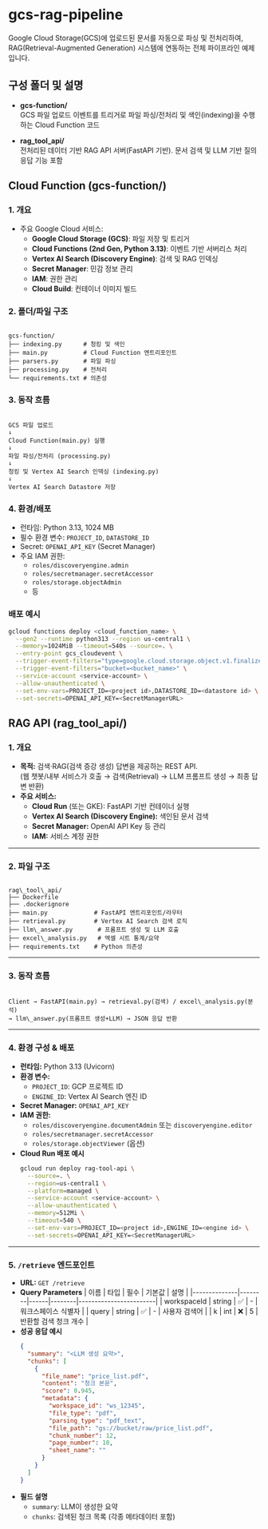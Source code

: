 # gcs-rag-pipeline

Google Cloud Storage(GCS)에 업로드된 문서를 자동으로 파싱 및 전처리하여, RAG(Retrieval-Augmented Generation) 시스템에 연동하는 전체 파이프라인 예제입니다.

## 구성 폴더 및 설명

- **gcs-function/**  
  GCS 파일 업로드 이벤트를 트리거로 파일 파싱/전처리 및 색인(indexing)을 수행하는 Cloud Function 코드

- **rag_tool_api/**  
  전처리된 데이터 기반 RAG API 서버(FastAPI 기반). 문서 검색 및 LLM 기반 질의응답 기능 포함

## Cloud Function (gcs-function/)

### 1. 개요
- 주요 Google Cloud 서비스:  
  - **Google Cloud Storage (GCS)**: 파일 저장 및 트리거
  - **Cloud Functions (2nd Gen, Python 3.13)**: 이벤트 기반 서버리스 처리
  - **Vertex AI Search (Discovery Engine)**: 검색 및 RAG 인덱싱
  - **Secret Manager**: 민감 정보 관리
  - **IAM**: 권한 관리
  - **Cloud Build**: 컨테이너 이미지 빌드

### 2. 폴더/파일 구조

```

gcs-function/
├── indexing.py      # 청킹 및 색인
├── main.py          # Cloud Function 엔트리포인트
├── parsers.py       # 파일 파싱
├── processing.py    # 전처리
└── requirements.txt # 의존성

```

### 3. 동작 흐름

```

GCS 파일 업로드
↓
Cloud Function(main.py) 실행
↓
파일 파싱/전처리 (processing.py)
↓
청킹 및 Vertex AI Search 인덱싱 (indexing.py)
↓
Vertex AI Search Datastore 저장

````

### 4. 환경/배포

- 런타임: Python 3.13, 1024 MB
- 필수 환경 변수: `PROJECT_ID`, `DATASTORE_ID`
- Secret: `OPENAI_API_KEY` (Secret Manager)
- 주요 IAM 권한:  
  - `roles/discoveryengine.admin`
  - `roles/secretmanager.secretAccessor`
  - `roles/storage.objectAdmin`
  - 등

### 배포 예시

```bash
gcloud functions deploy <cloud_function_name> \
  --gen2 --runtime python313 --region us-central1 \
  --memory=1024MiB --timeout=540s --source=. \
  --entry-point gcs_cloudevent \
  --trigger-event-filters="type=google.cloud.storage.object.v1.finalized" \
  --trigger-event-filters="bucket=<bucket_name>" \
  --service-account <service-account> \
  --allow-unauthenticated \
  --set-env-vars=PROJECT_ID=<project id>,DATASTORE_ID=<datastore id> \
  --set-secrets=OPENAI_API_KEY=<SecretManagerURL>
````

## RAG API (rag_tool_api/)


### 1. 개요

- **목적:** 검색·RAG(검색 증강 생성) 답변을 제공하는 REST API.  
  (웹 챗봇/내부 서비스가 호출 → 검색(Retrieval) → LLM 프롬프트 생성 → 최종 답변 반환)
- **주요 서비스:**  
  - **Cloud Run** (또는 GKE): FastAPI 기반 컨테이너 실행  
  - **Vertex AI Search (Discovery Engine):** 색인된 문서 검색  
  - **Secret Manager:** OpenAI API Key 등 관리  
  - **IAM:** 서비스 계정 권한

---

### 2. 파일 구조

```

rag\_tool\_api/
├── Dockerfile
├── .dockerignore
├── main.py             # FastAPI 엔트리포인트/라우터
├── retrieval.py        # Vertex AI Search 검색 로직
├── llm\_answer.py       # 프롬프트 생성 및 LLM 호출
├── excel\_analysis.py   # 엑셀 시트 통계/요약
├── requirements.txt    # Python 의존성

```

---

### 3. 동작 흐름

```

Client → FastAPI(main.py) → retrieval.py(검색) / excel\_analysis.py(분석)
→ llm\_answer.py(프롬프트 생성+LLM) → JSON 응답 반환

````

---

### 4. 환경 구성 & 배포

- **런타임:** Python 3.13 (Uvicorn)
- **환경 변수:**  
    - `PROJECT_ID`: GCP 프로젝트 ID  
    - `ENGINE_ID`: Vertex AI Search 엔진 ID
- **Secret Manager:** `OPENAI_API_KEY`
- **IAM 권한:**  
    - `roles/discoveryengine.documentAdmin` 또는 `discoveryengine.editor`  
    - `roles/secretmanager.secretAccessor`
    - `roles/storage.objectViewer` (옵션)
- **Cloud Run 배포 예시**
    ```bash
    gcloud run deploy rag-tool-api \
      --source=. \
      --region=us-central1 \
      --platform=managed \
      --service-account <service-account> \
      --allow-unauthenticated \
      --memory=512Mi \
      --timeout=540 \
      --set-env-vars=PROJECT_ID=<project id>,ENGINE_ID=<engine id> \
      --set-secrets=OPENAI_API_KEY=<SecretManagerURL>
    ```

---

### 5. `/retrieve` 엔드포인트

- **URL:** `GET /retrieve`
- **Query Parameters**
    | 이름         | 타입   | 필수 | 기본값 | 설명                   |
    |--------------|--------|------|--------|------------------------|
    | workspaceId  | string | ✅   | -      | 워크스페이스 식별자    |
    | query        | string | ✅   | -      | 사용자 검색어          |
    | k            | int    | ❌   | 5      | 반환할 검색 청크 개수  |
- **성공 응답 예시**
    ```json
    {
      "summary": "<LLM 생성 요약>",
      "chunks": [
        {
          "file_name": "price_list.pdf",
          "content": "청크 본문",
          "score": 0.945,
          "metadata": {
            "workspace_id": "ws_12345",
            "file_type": "pdf",
            "parsing_type": "pdf_text",
            "file_path": "gs://bucket/raw/price_list.pdf",
            "chunk_number": 12,
            "page_number": 10,
            "sheet_name": ""
          }
        }
      ]
    }
    ```
- **필드 설명**
    - `summary`: LLM이 생성한 요약
    - `chunks`: 검색된 청크 목록 (각종 메타데이터 포함)
